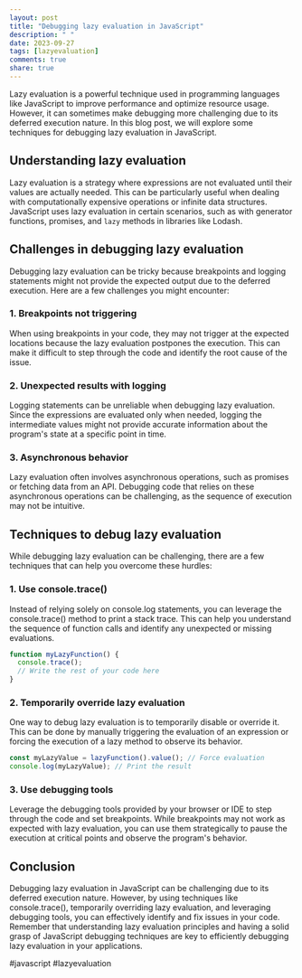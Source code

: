 ```yaml
---
layout: post
title: "Debugging lazy evaluation in JavaScript"
description: " "
date: 2023-09-27
tags: [lazyevaluation]
comments: true
share: true
---
```


Lazy evaluation is a powerful technique used in programming languages like JavaScript to improve performance and optimize resource usage. However, it can sometimes make debugging more challenging due to its deferred execution nature. In this blog post, we will explore some techniques for debugging lazy evaluation in JavaScript.

## Understanding lazy evaluation

Lazy evaluation is a strategy where expressions are not evaluated until their values are actually needed. This can be particularly useful when dealing with computationally expensive operations or infinite data structures. JavaScript uses lazy evaluation in certain scenarios, such as with generator functions, promises, and `lazy` methods in libraries like Lodash.

## Challenges in debugging lazy evaluation

Debugging lazy evaluation can be tricky because breakpoints and logging statements might not provide the expected output due to the deferred execution. Here are a few challenges you might encounter:

### 1. Breakpoints not triggering

When using breakpoints in your code, they may not trigger at the expected locations because the lazy evaluation postpones the execution. This can make it difficult to step through the code and identify the root cause of the issue.

### 2. Unexpected results with logging

Logging statements can be unreliable when debugging lazy evaluation. Since the expressions are evaluated only when needed, logging the intermediate values might not provide accurate information about the program's state at a specific point in time.

### 3. Asynchronous behavior

Lazy evaluation often involves asynchronous operations, such as promises or fetching data from an API. Debugging code that relies on these asynchronous operations can be challenging, as the sequence of execution may not be intuitive.

## Techniques to debug lazy evaluation

While debugging lazy evaluation can be challenging, there are a few techniques that can help you overcome these hurdles:

### 1. Use console.trace()

Instead of relying solely on console.log statements, you can leverage the console.trace() method to print a stack trace. This can help you understand the sequence of function calls and identify any unexpected or missing evaluations.

```javascript
function myLazyFunction() {
  console.trace();
  // Write the rest of your code here
}
```

### 2. Temporarily override lazy evaluation

One way to debug lazy evaluation is to temporarily disable or override it. This can be done by manually triggering the evaluation of an expression or forcing the execution of a lazy method to observe its behavior.

```javascript
const myLazyValue = lazyFunction().value(); // Force evaluation
console.log(myLazyValue); // Print the result
```

### 3. Use debugging tools

Leverage the debugging tools provided by your browser or IDE to step through the code and set breakpoints. While breakpoints may not work as expected with lazy evaluation, you can use them strategically to pause the execution at critical points and observe the program's behavior.

## Conclusion

Debugging lazy evaluation in JavaScript can be challenging due to its deferred execution nature. However, by using techniques like console.trace(), temporarily overriding lazy evaluation, and leveraging debugging tools, you can effectively identify and fix issues in your code. Remember that understanding lazy evaluation principles and having a solid grasp of JavaScript debugging techniques are key to efficiently debugging lazy evaluation in your applications.

#javascript #lazyevaluation